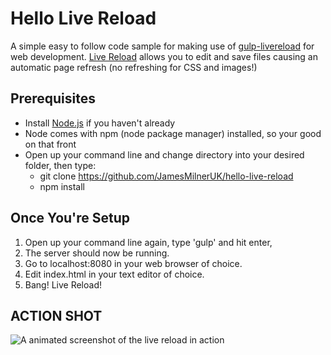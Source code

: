 # Hello Live Reload

A simple easy to follow code sample for making use of [gulp-livereload](https://www.npmjs.com/package/gulp-livereload/) for web development. [Live Reload](http://livereload.com/) allows you to edit and save files causing an automatic page refresh (no refreshing for CSS and images!)

## Prerequisites
* Install [Node.js](https://nodejs.org/en/) if you haven't already
* Node comes with npm (node package manager) installed, so your good on that front
* Open up your command line and change directory into your desired folder, then type:
    * git clone https://github.com/JamesMilnerUK/hello-live-reload
    * npm install


## Once You're Setup

1. Open up your command line again, type 'gulp' and hit enter,
3. The server should now be running.
3. Go to localhost:8080 in your web browser of choice.
4. Edit index.html in your text editor of choice.
5. Bang! Live Reload!

## ACTION SHOT

![A animated screenshot of the live reload in action](https://github.com/JamesMilnerUK/hello-live-reload/blob/master/live-reload.gif)
